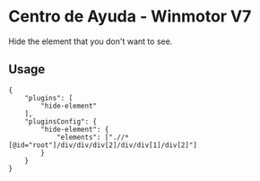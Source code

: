 # Centro de Ayuda - Winmotor V7

Hide the element that you don't want to see.

## Usage

```text
{
    "plugins": [
        "hide-element"
    ],
    "pluginsConfig": {
        "hide-element": {
            "elements": [".//*[@id="root"]/div/div/div[2]/div/div[1]/div[2]"]
        }
    }
}
```

